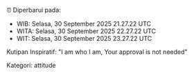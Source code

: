⏰ Diperbarui pada:
- WIB: Selasa, 30 September 2025 21.27.22 UTC
- WITA: Selasa, 30 September 2025 22.27.22 UTC
- WIT: Selasa, 30 September 2025 23.27.22 UTC

Kutipan Inspiratif:
"I am who I am, Your approval is not needed"


Kategori: attitude

